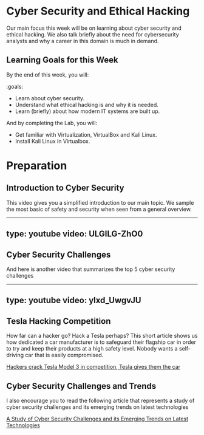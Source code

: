 # Cyber Security and Ethical Hacking 

Our main focus this week will be on learning about cyber security and ethical hacking. 
We also talk briefly about the need for cybersecurity analysts and why a career in this domain is much in demand.


## Learning Goals for this Week

By the end of this week, you will:

:goals:
- Learn about cyber security.
- Understand what ethical hacking is and why it is needed. 
- Learn (briefly) about how modern IT systems are built up.

And by completing the Lab, you will:

- Get familiar with Virtualization, VirtualBox and Kali Linux.
- Install Kali Linux in Virtualbox. 


# Preparation


## Introduction to Cyber Security 

This video gives you a simplified introduction to our main topic.
We sample the most basic of safety and security when seen from a general overview.  

---
type: youtube
video: ULGILG-ZhO0
---


## Cyber Security Challenges

And here is another video that summarizes the top 5 cyber security challenges 

---
type: youtube
video: ylxd_UwgvJU
---


## Tesla Hacking Competition


How far can a hacker go? Hack a Tesla perhaps? This short article shows us how dedicated a car manufacturer is to safeguard their flagship car in order to try and keep their products at a high safety level. Nobody wants a self-driving car that is easily compromised.

[Hackers crack Tesla Model 3 in competition, Tesla gives them the car](https://electrek.co/2019/03/23/tesla-model-3-hacker-competition-crack)


## Cyber Security Challenges and Trends

I also encourage you to read the following article that represents a study of cyber security challenges and its emerging trends on latest technologies

[A Study of Cyber Security Challenges and its Emerging Trends on Latest Technologies](https://pdfs.semanticscholar.org/3312/c2646194d8e45961ff71b7bf48c7f264c123.pdf)


